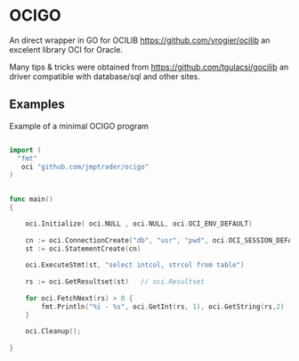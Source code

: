 # OCIGO

An direct wrapper in GO for OCILIB https://github.com/vrogier/ocilib an excelent library OCI for Oracle.

Many tips & tricks were obtained from https://github.com/tgulacsi/gocilib an driver compatible with database/sql and other sites.

## Examples

Example of a minimal OCIGO program

```GO

import (
  "fmt"
   oci "github.com/jmptrader/ocigo"
)

 
func main()
{

    oci.Initialize( oci.NULL , oci.NULL, oci.OCI_ENV_DEFAULT)
 
    cn := oci.ConnectionCreate("db", "usr", "pwd", oci.OCI_SESSION_DEFAULT)     // oci.Connection
    st := oci.StatementCreate(cn)                                               // oci.Statement
 
    oci.ExecuteStmt(st, "select intcol, strcol from table")
 
    rs := oci.GetResultset(st)   // oci.Resultset
 
    for oci.FetchNext(rs) > 0 {
        fmt.Println("%i - %s", oci.GetInt(rs, 1), oci.GetString(rs,2) )
    }
 
    oci.Cleanup();
 
}
```
